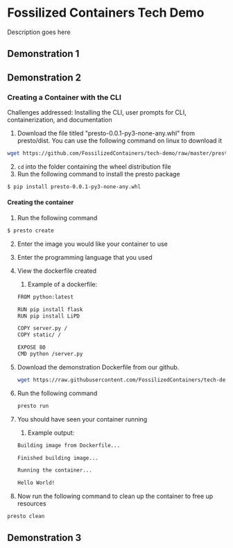 # Fossilized Containers Tech Demo

Description goes here

## Demonstration 1

## Demonstration 2

### Creating a Container with the CLI

Challenges addressed: Installing the CLI, user prompts for CLI, containerization, and documentation

1. Download the file titled "presto-0.0.1-py3-none-any.whl" from presto/dist. You can use the following command on linux to download it
~~~bash
wget https://github.com/FossilizedContainers/tech-demo/raw/master/presto/dist/presto-0.0.1-py3-none-any.whl
~~~
2. `cd` into the folder containing the wheel distribution file
3. Run the following command to install the presto package
~~~bash
$ pip install presto-0.0.1-py3-none-any.whl
~~~

#### Creating the container
1. Run the following command
~~~bash
$ presto create
~~~
2. Enter the image you would like your container to use
3. Enter the programming language that you used
4. View the dockerfile created
   1. Example of a dockerfile:
   ~~~bash
   FROM python:latest

   RUN pip install flask
   RUN pip install LiPD

   COPY server.py /
   COPY static/ /

   EXPOSE 80
   CMD python /server.py
    ~~~
5. Download the demonstration Dockerfile from our github.
   ~~~bash
   wget https://raw.githubusercontent.com/FossilizedContainers/tech-demo/master/C4/Dockerfile
   ~~~
6. Run the following command
   ~~~bash
   presto run
   ~~~

7. You should have seen your container running
   1. Example output:
   ~~~bash
   Building image from Dockerfile...

   Finished building image...

   Running the container...

   Hello World!
   ~~~

8. Now run the following command to clean up the container to free up resources
  ~~~bash
  presto clean
  ~~~
## Demonstration 3
